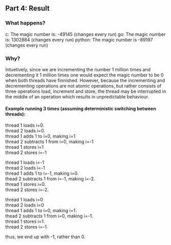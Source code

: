 Part 4: Result
--------------------

### What happens?
c: The magic number is: -49145   (changes every run)
go: The magic number is: 1302884 (changes every run)
python: The magic number is -89197 (changes every run)

### Why?
Intuetively, since we are incrementing the number 1 million times and decrementing it 1 million times one would expect the magic number to be 0 when both threads have finnished. However, because the incrementing and decrementing operations are not atomic operations, but rather consists of three operations load, increment and store, the thread may be interrupted in the middle of an operation which results in unpredictable behaviour.

#### Example running 3 times (assuming deterministic switching between threads):

thread 1 loads i=0.  
thread 2 loads i=0.  
thread 1 adds 1 to i=0, making i=1  
thread 2 subtracts 1 from i=0, making i=-1  
thread 1 stores i=1  
thread 2 stores i=-1  
  
thread 1 loads i=-1  
thread 2 loads i=-1  
thread 1 adds 1 to i=-1, making i=0.  
thead 2 subtracts 1 from i=-1, making i=-2.  
thread 1 stores i=0.  
thread 2 stores i=-2.  
  
thread 1 loads i=0  
thread 2 loads i=0  
thread 1 adds 1 to i=0, making i=1.  
thead 2 subtracts 1 from i=0, making i=-1.  
thread 1 stores i=1.  
thread 2 stores i=-1.  
  
thus, we end up with -1, rather than 0.  



